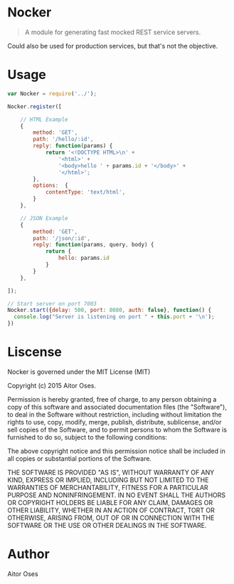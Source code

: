 # Nocker

> A module for generating fast mocked REST service servers.

Could also be used for production services, but that's not the objective.

# Usage

```js
var Nocker = require('../');

Nocker.register([

    // HTML Example
    {
        method: 'GET',
        path: '/hello/:id',
        reply: function(params) {
            return '<!DOCTYPE HTML>\n' +
                '<html>' +
                '<body>hello ' + params.id + '</body>' +
                '</html>';
        },
        options:  {
            contentType: 'text/html',
        }
    },

    // JSON Example
    {
        method: 'GET',
        path: '/json/:id',
        reply: function(params, query, body) {
            return {
                hello: params.id
            }
        }
    },

]);

// Start server on port 7003
Nocker.start({delay: 500, port: 8080, auth: false}, function() {
  console.log("Server is listening on port " + this.port + '\n');
})
```
# Liscense

Nocker is governed under the MIT License (MIT)

Copyright (c) 2015 Aitor Oses.

Permission is hereby granted, free of charge, to any person obtaining a copy of this software and associated documentation files (the "Software"), to deal in the Software without restriction, including without limitation the rights to use, copy, modify, merge, publish, distribute, sublicense, and/or sell copies of the Software, and to permit persons to whom the Software is furnished to do so, subject to the following conditions:

The above copyright notice and this permission notice shall be included in all copies or substantial portions of the Software.

THE SOFTWARE IS PROVIDED "AS IS", WITHOUT WARRANTY OF ANY KIND, EXPRESS OR IMPLIED, INCLUDING BUT NOT LIMITED TO THE WARRANTIES OF MERCHANTABILITY, FITNESS FOR A PARTICULAR PURPOSE AND NONINFRINGEMENT. IN NO EVENT SHALL THE AUTHORS OR COPYRIGHT HOLDERS BE LIABLE FOR ANY CLAIM, DAMAGES OR OTHER LIABILITY, WHETHER IN AN ACTION OF CONTRACT, TORT OR OTHERWISE, ARISING FROM, OUT OF OR IN CONNECTION WITH THE SOFTWARE OR THE USE OR OTHER DEALINGS IN THE SOFTWARE.

# Author

Aitor Oses
